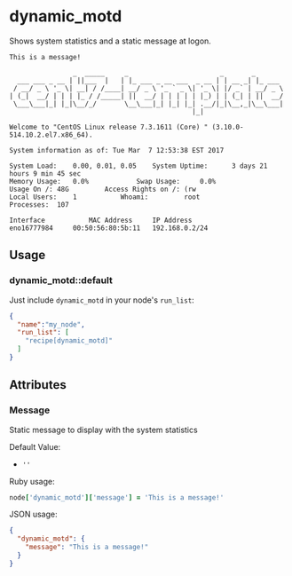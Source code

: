 # dynamic_motd

Shows system statistics and a static message at logon.


```
This is a message!

                _  _____     _                       _       _
  ___ ___ _ __ | ||___  |   | |_ ___ _ __ ___  _ __ | | __ _| |_ ___
 / __/ _ \ '_ \| __| / /____| __/ _ \ '_ ` _ \| '_ \| |/ _` | __/ _ \
| (_|  __/ | | | |_ / /_____| ||  __/ | | | | | |_) | | (_| | ||  __/
 \___\___|_| |_|\__/_/       \__\___|_| |_| |_| .__/|_|\__,_|\__\___|
                                              |_|

Welcome to "CentOS Linux release 7.3.1611 (Core) " (3.10.0-514.10.2.el7.x86_64).

System information as of: Tue Mar  7 12:53:38 EST 2017

System Load:	0.00, 0.01, 0.05	System Uptime:		3 days 21 hours 9 min 45 sec
Memory Usage:	0.0%			Swap Usage:		0.0%
Usage On /:	48G			Access Rights on /:	(rw
Local Users:	1			Whoami:			root
Processes:	107

Interface	        MAC Address		IP Address
eno16777984		00:50:56:80:5b:11	192.168.0.2/24
```


## Usage

### dynamic_motd::default

Just include `dynamic_motd` in your node's `run_list`:

```json
{
  "name":"my_node",
  "run_list": [
    "recipe[dynamic_motd]"
  ]
}
```
## Attributes 

### Message

Static message to display with the system statistics

Default Value:

- `''`

Ruby usage:

```ruby
node['dynamic_motd']['message'] = 'This is a message!'
```

JSON usage:

```json
{
  "dynamic_motd": {
    "message": "This is a message!"
  }
}
```